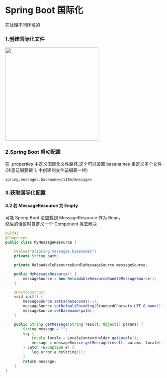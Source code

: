 # Spring Boot 国际化
在处理不同环境的
### 1.创建国际化文件 
<img src="https://github.com/LayneHuang/ForEasyCode/blob/master/images/pic_spring_locale.png" width="300">

### 2.Spring Boot 启动配置
在 .properties 中定义国际化文件路径,这个可以设置 basenames 来定义多个文件  
(注意前缀要跟 1. 中创建的文件前缀要一样)
```properties
spring.messages.basename=/i18n/messages
```

### 3.获取国际化配置

#### 3.2 若 MessageResource 为 Empty
可能 Spring Boot 没加载到 MessageResource 作为 Bean。  
然后的话暂时自定义一个 Component 类去解决
```java
@Slf4j
@Component
public class MyMessageResource {

    @Value("${spring.messages.basename}")
    private String path;

    private ReloadableResourceBundleMessageSource messageSource;

    public MyMessageResource() {
        messageSource = new ReloadableResourceBundleMessageSource();
    }

    @PostConstruct
    void init() {
        messageSource.setCacheSeconds(-1);
        messageSource.setDefaultEncoding(StandardCharsets.UTF_8.name());
        messageSource.setBasename(path);
    }

    public String getMessage(String result, Object[] params) {
        String message = "";
        try {
            Locale locale = LocaleContextHolder.getLocale();
            message = messageSource.getMessage(result, params, locale);
        } catch (Exception e) {
            log.error(e.toString());
        }
        return message;
    }
}
```
